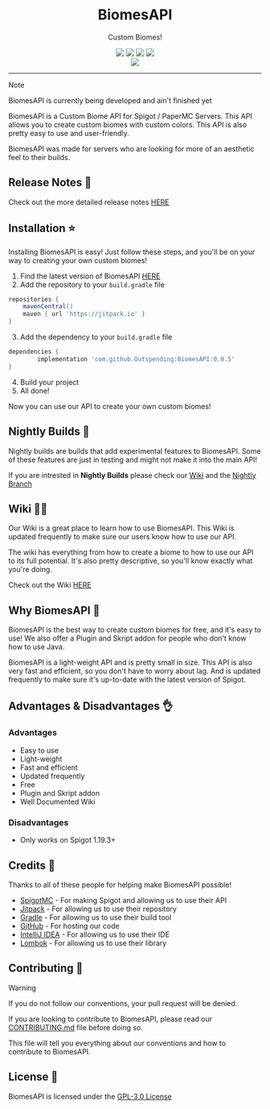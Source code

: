 <div align="center">
    <h1>BiomesAPI</h1>
    <p>Custom Biomes!</p>
    <img src="https://img.shields.io/github/last-commit/Outspending/BiomesAPI">
    <img src="https://img.shields.io/github/contributors/Outspending/BiomesAPI">
    <img src="https://img.shields.io/github/forks/Outspending/BiomesAPI">
    <img src="https://img.shields.io/github/stars/Outspending/BiomesAPI">
</div>

<div align="center">
    <img src="https://github.com/Outspending/BiomesAPI/actions/workflows/gradle.yml/badge.svg">
</div>

---

> [!NOTE]  
> BiomesAPI is currently being developed and ain't finished yet

BiomesAPI is a Custom Biome API for Spigot / PaperMC Servers. This API allows you to create custom biomes with custom colors. This API is also pretty easy to use and user-friendly.

BiomesAPI was made for servers who are looking for more of an aesthetic feel to their builds.

## Release Notes 📃
Check out the more detailed release notes [HERE](https://github.com/Outspending/BiomesAPI/blob/main/RELEASE_NOTES.md)

## Installation ⭐
Installing BiomesAPI is easy! Just follow these steps, and you'll be on your way to creating your own custom biomes!
1. Find the latest version of BiomesAPI [HERE](https://github.com/Outspending/BiomesAPI/releases)
2. Add the repository to your `build.gradle` file
```groovy
repositories {
    mavenCentral()
    maven { url 'https://jitpack.io' }
}
```
3. Add the dependency to your `build.gradle` file
```groovy
dependencies {
        implementation 'com.github.Outspending:BiomesAPI:0.0.5'
}
```
4. Build your project
5. All done!

Now you can use our API to create your own custom biomes!

## Nightly Builds 🌙
Nightly builds are builds that add experimental features to BiomesAPI. Some of these features are just in testing and might not make it into the main API!

If you are intrested in **Nightly Builds** please check our [Wiki](https://github.com/Outspending/BiomesAPI/wiki/Nightly-Builds) and the [Nightly Branch](https://github.com/Outspending/BiomesAPI/tree/nightly)

## Wiki 🧑‍💻
Our Wiki is a great place to learn how to use BiomesAPI. This Wiki is updated frequently to make sure our users know how to use our API.

The wiki has everything from how to create a biome to how to use our API to its full potential. It's also pretty descriptive, so you'll know exactly what you're doing.

Check out the Wiki [HERE](https://github.com/Outspending/BiomesAPI/wiki)

## Why BiomesAPI 🤔
BiomesAPI is the best way to create custom biomes for free, and it's easy to use! We also offer a Plugin and Skript addon for people who don't know how to use Java.

BiomesAPI is a light-weight API and is pretty small in size. This API is also very fast and efficient, so you don't have to worry about lag. And is updated frequently to make sure it's up-to-date with the latest version of Spigot.

## Advantages & Disadvantages 👌

### Advantages
- Easy to use
- Light-weight
- Fast and efficient
- Updated frequently
- Free
- Plugin and Skript addon
- Well Documented Wiki

### Disadvantages
- Only works on Spigot 1.19.3+

## Credits 🙏
Thanks to all of these people for helping make BiomesAPI possible!

- [SpigotMC](https://www.spigotmc.org/) - For making Spigot and allowing us to use their API
- [Jitpack](https://jitpack.io/) - For allowing us to use their repository
- [Gradle](https://gradle.org/) - For allowing us to use their build tool
- [GitHub](https://github.com/) - For hosting our code
- [IntelliJ IDEA](https://www.jetbrains.com/idea/) - For allowing us to use their IDE
- [Lombok](https://projectlombok.org/) - For allowing us to use their library

## Contributing 📰

> [!WARNING]
> If you do not follow our conventions, your pull request will be denied.

If you are looking to contribute to BiomesAPI, please read our [CONTRIBUTING.md](CONTRIBUTING.md) file before doing so.

This file will tell you everything about our conventions and how to contribute to BiomesAPI.

## License 🪪
BiomesAPI is licensed under the [GPL-3.0 License](LICENSE)
